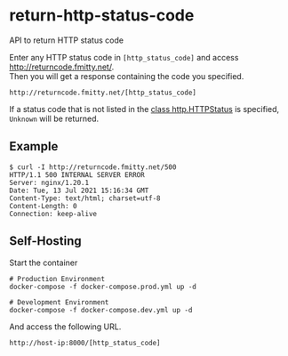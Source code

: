 # return-http-status-code
API to return HTTP status code

Enter any HTTP status code in `[http_status_code]` and access http://returncode.fmitty.net/.  
Then you will get a response containing the code you specified.
```
http://returncode.fmitty.net/[http_status_code]
```
If a status code that is not listed in the [class http.HTTPStatus](https://docs.python.org/3/library/http.html#http-status-codes) is specified, `Unknown` will be returned.
## Example
```Shell
$ curl -I http://returncode.fmitty.net/500
HTTP/1.1 500 INTERNAL SERVER ERROR
Server: nginx/1.20.1
Date: Tue, 13 Jul 2021 15:16:34 GMT
Content-Type: text/html; charset=utf-8
Content-Length: 0
Connection: keep-alive
```
## Self-Hosting
Start the container
```
# Production Environment
docker-compose -f docker-compose.prod.yml up -d

# Development Environment
docker-compose -f docker-compose.dev.yml up -d
```
And access the following URL.
```
http://host-ip:8000/[http_status_code]
```
